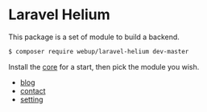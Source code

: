 # Laravel Helium

This package is a set of module to build a backend.

```bash
$ composer require webup/laravel-helium dev-master
```

Install the [core](./src/Core/README.md) for a start,
then pick the module you wish.

- [blog](./src/Blog/README.md)
- [contact](./src/Contact/README.md)
- [setting](./src/Setting/README.md)
